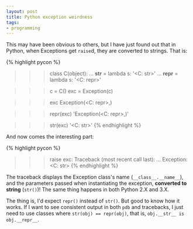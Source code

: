 ```yaml
---
layout: post
title: Python exception weirdness
tags:
- programming
---
```


This may have been obvious to others, but I have just found out that in Python,
when Exceptions get `raise`d, they are converted to strings. That is:

{% highlight pycon %}
>>> class C(object):
...     __str__ = lambda s: '<C: str>'
...     __repr__ = lambda s: '<C: repr>'

>>> c = C()
>>> exc = Exception(c)

>>> exc
Exception(<C: repr>,)

>>> repr(exc)
'Exception(<C: repr>,)'

>>> str(exc)
'<C: str>'
{% endhighlight %}

And now comes the interesting part:

{% highlight pycon %}
>>> raise exc:
Traceback (most recent call last):
...
Exception: <C: str>
{% endhighlight %}

The traceback displays the Exception class's name (`__class__.__name__`), and
the parameters passed when instantiating the exception, **converted to string**
(`str()`)! The same thing happens in both Python 2.X and 3.X.

The thing is, I'd expect `repr()` instead of `str()`. But good to know how it
works. If I want to see consistent output in both `pdb` and tracebacks, I just
need to use classes where `str(obj) == repr(obj)`, that is, `obj.__str__ is
obj.__repr__`.
